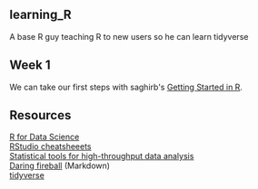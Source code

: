## learning_R
A base R guy teaching R to new users so he can learn tidyverse


## Week 1

We can take our first steps with saghirb's [Getting Started in R](https://github.com/saghirb/Getting-Started-in-R).


## Resources

[R for Data Science](https://r4ds.had.co.nz/)    
[RStudio cheatsheeets](https://www.rstudio.com/resources/cheatsheets/)    
[Statistical tools for high-throughput data analysis](http://www.sthda.com/english/)    
[Daring fireball](https://daringfireball.net/projects/markdown/syntax) (Markdown)    
[tidyverse](https://www.tidyverse.org/)    

